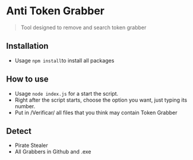 # Anti Token Grabber

> Tool designed to remove and search token grabber

## Installation
- Usage `npm install`to install all packages

## How to use

- Usage `node index.js` for a start the script.
- Right after the script starts, choose the option you want, just typing its number.
- Put in /Verificar/ all files that you think may contain Token Grabber

## Detect
- Pirate Stealer 
- All Grabbers in Github and .exe 
